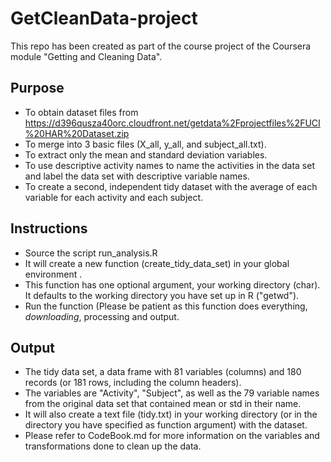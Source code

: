 # GetCleanData-project
This repo has been created as part of the course project of the Coursera module "Getting and Cleaning Data".

## Purpose

- To obtain dataset files from https://d396qusza40orc.cloudfront.net/getdata%2Fprojectfiles%2FUCI%20HAR%20Dataset.zip
- To merge into 3 basic files (X_all, y_all, and subject_all.txt).
- To extract only the mean and standard deviation variables.
- To use descriptive activity names to name the activities in the data set and label the data set with descriptive variable names.
- To create a second, independent tidy dataset with the average of each variable for each activity and each subject.

## Instructions
- Source the script run_analysis.R
- It will create a new function (create_tidy_data_set) in your global environment .
- This function has one optional argument, your working directory (char). It defaults to the working directory you have set up in R ("getwd").
- Run the function (Please be patient as this function does everything, *downloading*, processing and output. 

## Output
- The tidy data set, a data frame with 81 variables (columns) and 180 records (or 181 rows, including the column headers).
- The variables are "Activity", "Subject", as well as the 79 variable names from the original data set that contained mean or std in their name.
- It will also create a text file (tidy.txt) in your working directory (or in the directory you have specified as function argument) with the dataset.
- Please refer to CodeBook.md for more information on the variables and transformations done to clean up the data.
